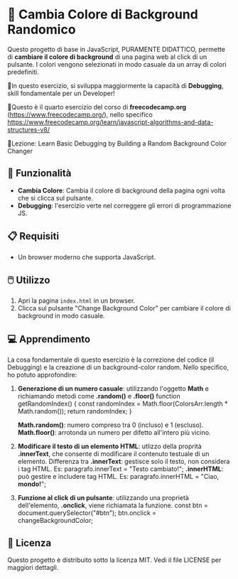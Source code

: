 # 🌈 Cambia Colore di Background Randomico

Questo progetto di base in JavaScript, PURAMENTE DIDATTICO, permette di **cambiare il colore di background** di una pagina web al click di un pulsante. I colori vengono selezionati in modo casuale da un array di colori predefiniti.

🌈In questo esercizio, si sviluppa maggiormente la capacità di **Debugging**, skill fondamentale per un Developer!

🌈Questo è il quarto esercizio del corso di **freecodecamp.org** (https://www.freecodecamp.org/), nello specifico https://www.freecodecamp.org/learn/javascript-algorithms-and-data-structures-v8/

🌈Lezione: Learn Basic Debugging by Building a Random Background Color Changer

## 🚀 Funzionalità

- **Cambia Colore**: Cambia il colore di background della pagina ogni volta che si clicca sul pulsante.
- **Debugging**: l'esercizio verte nel correggere gli errori di programmazione JS.

## 📋 Requisiti

- Un browser moderno che supporta JavaScript.

## 🖱️ Utilizzo

1. Apri la pagina `index.html` in un browser.
2. Clicca sul pulsante "Change Background Color" per cambiare il colore di background in modo casuale.

## 💻 Apprendimento

La cosa fondamentale di questo esercizio è la correzione del codice (il Debugging) e la creazione di un background-color random. Nello specifico, ho potuto approfondire:

1. **Generazione di un numero casuale**: utilizzando l'oggetto **Math** e richiamando metodi come **.random()** e **.floor()**
     function getRandomIndex() {
        const randomIndex = Math.floor(ColorsArr.length * Math.random());
        return randomIndex;
     }

    **Math.random()**: numero compreso tra 0 (incluso) e 1 (escluso). 
    **Math.floor()**: arrotonda un numero per difetto all'intero più vicino.

2. **Modificare il testo di un elemento HTML**: utlizzo della proprità **.innerText**, che consente di modificare il contenuto testuale di un elemento.
     Differenza tra
     **.innerText**: gestisce solo il testo, non considera i tag HTML. Es: paragrafo.innerText = "Testo cambiato!";
     **.innerHTML**: può gestire e includere tag HTML. Es: paragrafo.innerHTML = "Ciao, <strong>mondo!</strong>";

3. **Funzione al click di un pulsante**: utilizzando una proprietà dell'elemento, **.onclick**, viene richiamata la funzione.
     const btn = document.querySelector("#btn");
     btn.onclick = changeBackgroundColor;

## 📜 Licenza
Questo progetto è distribuito sotto la licenza MIT. Vedi il file LICENSE per maggiori dettagli.
